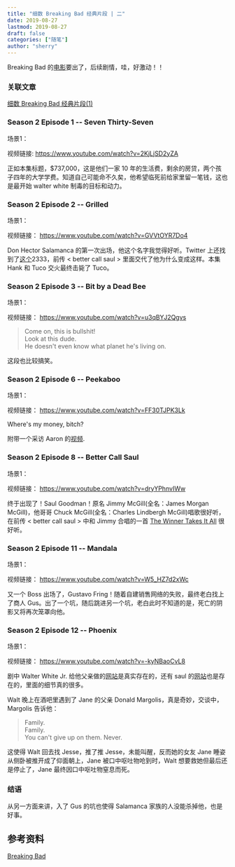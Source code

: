 ```yaml
---
title: "细数 Breaking Bad 经典片段 | 二" 
date: 2019-08-27
lastmod: 2019-08-27
draft: false
categories: ["随笔"]
author: "sherry"
---
```

Breaking Bad 的[电影](https://twitter.com/BreakingBad/status/1165405442039676928)要出了，后续剧情，哇，好激动！！

### 关联文章

[细数 Breaking Bad 经典片段(1)](https://wanmei.ml/snow/post/the-classic-scene-of-breaking-bad-1/)

<!--more-->

### Season 2 Episode 1 -- Seven Thirty-Seven

场景1：

视频链接: https://www.youtube.com/watch?v=2KjLjSD2yZA

正如本集标题，$737,000，这是他们一家 10 年的生活费，剩余的房贷，两个孩子四年的大学学费。知道自己可能命不久矣，他希望临死前给家里留一笔钱，这也是最开始 walter white 制毒的目标和动力。

### Season 2 Episode 2 -- Grilled

场景1：

视频链接： https://www.youtube.com/watch?v=GVVtOYR7Do4

Don Hector Salamanca 的第一次出场，他这个名字我觉得好听。Twitter 上还找到了[这个](https://twitter.com/h_salamanca?lang=en)2333，前传 < better call saul > 里面交代了他为什么变成这样。本集 Hank 和 Tuco 交火最终击毙了 Tuco。

### Season 2 Episode 3 -- Bit by a Dead Bee

场景1：

视频链接： https://www.youtube.com/watch?v=u3qBYJ2Qgvs

> Come on, this is bullshit!  
> Look at this dude.  
> He doesn't even know what planet he's living on.

这段也比较搞笑。

### Season 2 Episode 6 -- Peekaboo

场景1：

视频链接： https://www.youtube.com/watch?v=FF30TJPK3Lk

Where's my money, bitch?

附带一个采访 Aaron 的[视频](https://www.youtube.com/watch?v=UlmviSx09HA).

### Season 2 Episode 8 -- Better Call Saul

场景1：

视频链接： https://www.youtube.com/watch?v=dryYPhnvIWw

终于出现了！Saul Goodman！原名 Jimmy McGill(全名：James Morgan McGill)，他哥哥 Chuck McGill(全名：Charles Lindbergh McGill)唱歌很好听，在前传 < better call saul > 中和 Jimmy 合唱的一首 [The Winner Takes It All](https://www.youtube.com/watch?v=qll7hCYFNjs) 很好听。

### Season 2 Episode 11 -- Mandala

场景1：

视频链接： https://www.youtube.com/watch?v=W5_HZ7d2xWc

又一个 Boss 出场了，Gustavo Fring！随着自建销售网络的失败，最终老白找上了商人 Gus。出了一个坑，随后跳进另一个坑，老白此时不知道的是，死亡的阴影又将再次笼罩向他。

### Season 2 Episode 12 -- Phoenix

场景1：

视频链接： https://www.youtube.com/watch?v=-kyNBaoCvL8

剧中 Walter White Jr. 给他父亲做的[网站](http://www.savewalterwhite.com/)是真实存在的，还有 saul 的[网站](https://www.amc.com/shows/better-call-saul/saul-goodman-esq/)也是存在的，里面的细节真的很多。

Walt 晚上在酒吧里遇到了 Jane 的父亲 Donald Margolis，真是奇妙，交谈中，Margolis 告诉他：

> Family.  
> Family.  
> You can't give up on them. Never.

这使得 Walt 回去找 Jesse，推了推 Jesse，未能叫醒，反而她的女友 Jane 睡姿从侧卧被推开成了仰面朝上，Jane 被口中呕吐物呛到时，Walt 想要救她但最后还是停止了，Jane 最终因口中呕吐物窒息而死。

### 结语

从另一方面来讲，入了 Gus 的坑也使得 Salamanca 家族的人没能杀掉他，也是好事。

## 参考资料

[Breaking Bad](https://en.wikipedia.org/wiki/Breaking_Bad)
